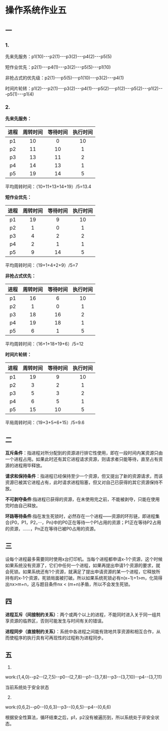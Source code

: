 # 操作系统作业五

## 一

### 1.

先来先服务：p1(10)---p2(1)---p3(2)---p4(2)---p5(5)

短作业优先：p2(1)---p4(1)---p3(2)---p5(5)---p1(10)

非抢占式的优先级：p2(1)---p5(5)---p1(10)---p3(2)---p4(1)

时间片轮转：p1(2)---p2(1)---p3(2)---p4(1)---p5(2)---p1(2)---p5(2)---p1(2)---p5(1)---p1(4)

### 2.

**先来先服务：**

| 进程 | 周转时间 | 等待时间 | 执行时间 |
| :--: | :------: | :------: | :------: |
|  p1  |    10    |    0     |    10    |
|  p2  |    11    |    10    |    1     |
|  p3  |    13    |    11    |    2     |
|  p4  |    14    |    13    |    1     |
|  p5  |    19    |    14    |    5     |

平均周转时间：（10+11+13+14+19）/5=13.4

**短作业优先：**

| 进程 | 周转时间 | 等待时间 | 执行时间 |
| :--: | :------: | :------: | :------: |
|  p1  |    19    |    9     |    10    |
|  p2  |    1     |    0     |    1     |
|  p3  |    4     |    2     |    2     |
|  p4  |    2     |    1     |    1     |
|  p5  |    9     |    14    |    5     |

平均周转时间：（19+1+4+2+9）/5=7

**非抢占式优先：**

| 进程 | 周转时间 | 等待时间 | 执行时间 |
| :--: | :------: | :------: | :------: |
|  p1  |    16    |    6     |    10    |
|  p2  |    1     |    0     |    1     |
|  p3  |    18    |    16    |    2     |
|  p4  |    19    |    18    |    1     |
|  p5  |    6     |    1     |    5     |

平均周转时间：（16+1+18+19+6）/5=12

**时间片轮转：**

| 进程 | 周转时间 | 等待时间 | 执行时间 |
| :--: | :------: | :------: | :------: |
|  p1  |    19    |    9     |    10    |
|  p2  |    3     |    2     |    1     |
|  p3  |    5     |    3     |    2     |
|  p4  |    6     |    5     |    1     |
|  p5  |    15    |    10    |    5     |

平局周转时间：（19+3+5+6+15）/5=9.6

## 二

**互斥条件**：指进程对所分配到的资源进行排它性使用，即在一段时间内某资源只由一个进程占用。如果此时还有其它进程请求资源，则请求者只能等待，直至占有资源的进程用毕释放。

**请求和保持条件**：指进程已经保持至少一个资源，但又提出了新的资源请求，而该资源已被其它进程占有，此时请求进程阻塞，但又对自己已获得的其它资源保持不放。

**不可剥夺条件**:指进程已获得的资源，在未使用完之前，不能被剥夺，只能在使用完时由自己释放。

**环路等待条件**:指在发生死锁时，必然存在一个进程——资源的环形链，即进程集合{P0，P1，P2，···，Pn}中的P0正在等待一个P1占用的资源；P1正在等待P2占用的资源，……，Pn正在等待已被P0占用的资源。

## 三

设每个进程最多需要同时使用x台打印机。当每个进程都申请x-1个资源，这个时候如果系统没有资源了，它们中任何一个进程，如果再提出申请1个资源的要求，就会死锁。如果系统还有1个资源，就满足了提出申请资源的某一个进程，它释放所持有的x-1个资源，死锁局面被打破。所以如果系统死锁必有n(x−1)+1>m，化简得出nx>m+n，这与题目条件nx < (m+n)矛盾，所以不会发生死锁。

## 四

**进程互斥（间接制约关系）**：两个或两个以上的进程，不能同时进入关于同一组共享资源的临界区，否则可能发生与时间有关的错误。

**进程同步（直接制约关系）**：系统中各进程之间能有效地共享资源和相互合作，从而使程序的执行具有可再现性的过程称为进程同步。

## 五

1.

work:(1,4,0)--p2--(2,7,5)--p0--(2,7,8)--p1--(3,7,8)--p3--(3,7,10)--p4--(3,7,11)

当前系统处于安全状态

2.

work:(0,6,2)--p0--(0,6,3)--p3--(0,6,5)--p4--(0,6,6)

根据安全性算法，循环结束之后，p1，p2没有被遍历到，所以系统处于非安全状态。